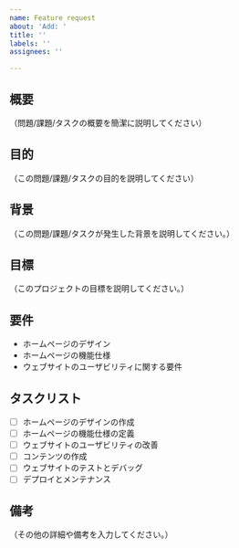 ```yaml
---
name: Feature request
about: 'Add: '
title: ''
labels: ''
assignees: ''

---
```


## 概要
（問題/課題/タスクの概要を簡潔に説明してください）

## 目的
（この問題/課題/タスクの目的を説明してください）

## 背景
（この問題/課題/タスクが発生した背景を説明してください。）

## 目標
（このプロジェクトの目標を説明してください。）

## 要件
- ホームページのデザイン
- ホームページの機能仕様
- ウェブサイトのユーザビリティに関する要件

## タスクリスト
- [ ] ホームページのデザインの作成
- [ ] ホームページの機能仕様の定義
- [ ] ウェブサイトのユーザビリティの改善
- [ ] コンテンツの作成
- [ ] ウェブサイトのテストとデバッグ
- [ ] デプロイとメンテナンス

## 備考
（その他の詳細や備考を入力してください。）
